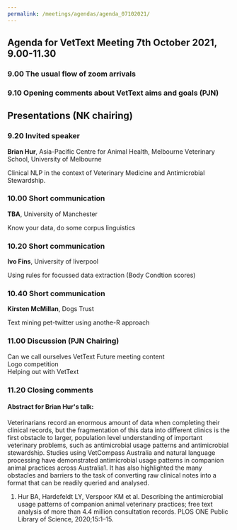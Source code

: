 ```yaml
---
permalink: /meetings/agendas/agenda_07102021/
---
```

## Agenda for VetText Meeting 7th October 2021, 9.00-11.30

### 9.00 The usual flow of zoom arrivals
### 9.10 Opening comments about VetText aims and goals (PJN)
## Presentations (NK chairing)
### 9.20 Invited speaker
**Brian Hur**, Asia-Pacific Centre for Animal Health, Melbourne Veterinary School, University of Melbourne

Clinical NLP in the context of Veterinary Medicine and Antimicrobial Stewardship.
### 10.00 Short communication
**TBA**, University of Manchester

Know your data, do some corpus linguistics
### 10.20 Short communication
**Ivo Fins**, University of liverpool

Using rules for focussed data extraction (Body Condtion scores)
### 10.40 Short communication
**Kirsten McMillan**, Dogs Trust

Text mining pet-twitter using anothe-R approach
### 11.00 Discussion (PJN Chairing)
Can we call ourselves VetText 
Future meeting content  
Logo competition   
Helping out with VetText  
### 11.20 Closing comments     


#### Abstract for Brian Hur's talk:
Veterinarians record an enormous amount of data when completing their clinical records, but the fragmentation of this data into different clinics is the first obstacle to larger, population level understanding of important veterinary problems, such as antimicrobial usage patterns and antimicrobial stewardship. Studies using VetCompass Australia and natural language processing have demonstrated antimicrobial usage patterns in companion animal practices across Australia1.  It has also highlighted the many obstacles and barriers to the task of converting raw clinical notes into a format that can be readily queried and analysed.  

1. 	Hur BA, Hardefeldt LY, Verspoor KM et al. Describing the antimicrobial usage patterns of companion animal veterinary practices; free text analysis of more than 4.4 million consultation records. PLOS ONE Public Library of Science, 2020;15:1–15.
